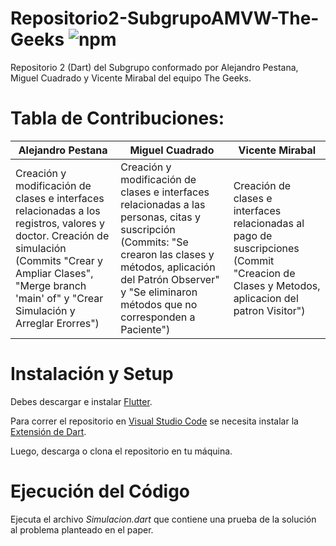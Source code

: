 # Repositorio2-SubgrupoAMVW-The-Geeks ![npm](https://img.shields.io/badge/dart-2.16.2-blue)
Repositorio 2 (Dart) del Subgrupo conformado por Alejandro Pestana, Miguel Cuadrado y Vicente Mirabal del equipo The Geeks.

# Tabla de Contribuciones:

| Alejandro Pestana                                                                                                                                                                                                          | Miguel Cuadrado                                                                                                                                                                                                                        | Vicente Mirabal                                                                                                                              |
|----------------------------------------------------------------------------------------------------------------------------------------------------------------------------------------------------------------------------|----------------------------------------------------------------------------------------------------------------------------------------------------------------------------------------------------------------------------------------|----------------------------------------------------------------------------------------------------------------------------------------------|
| Creación y modificación de clases e interfaces relacionadas a los registros, valores y doctor. Creación de simulación (Commits "Crear y Ampliar Clases", "Merge branch 'main' of" y "Crear Simulación y Arreglar Erorres") | Creación y modificación de clases e interfaces relacionadas a las personas, citas y suscripción  (Commits: "Se crearon las clases y métodos, aplicación del Patrón Observer" y "Se eliminaron métodos que no corresponden a Paciente") | Creación de clases e interfaces relacionadas al pago de suscripciones (Commit "Creacion de Clases y Metodos, aplicacion del patron Visitor") |

# Instalación y Setup

Debes descargar e instalar [Flutter](https://flutter.dev).

Para correr el repositorio en [Visual Studio Code](https://code.visualstudio.com) se necesita instalar la [Extensión de Dart](https://marketplace.visualstudio.com/items?itemName=Dart-Code.dart-code).

Luego, descarga o clona el repositorio en tu máquina.

# Ejecución del Código

Ejecuta el archivo *Simulacion.dart* que contiene una prueba de la solución al problema planteado en el paper.

